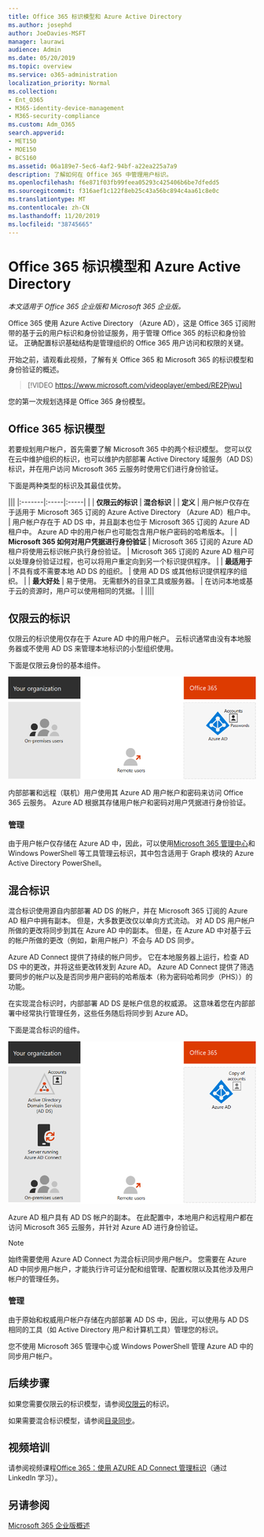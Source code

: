 ```yaml
---
title: Office 365 标识模型和 Azure Active Directory
ms.author: josephd
author: JoeDavies-MSFT
manager: laurawi
audience: Admin
ms.date: 05/20/2019
ms.topic: overview
ms.service: o365-administration
localization_priority: Normal
ms.collection:
- Ent_O365
- M365-identity-device-management
- M365-security-compliance
ms.custom: Adm_O365
search.appverid:
- MET150
- MOE150
- BCS160
ms.assetid: 06a189e7-5ec6-4af2-94bf-a22ea225a7a9
description: 了解如何在 Office 365 中管理用户标识。
ms.openlocfilehash: f6e871f03fb99feea05293c425406b6be7dfedd5
ms.sourcegitcommit: f316aef1c122f8eb25c43a56bc894c4aa61c8e0c
ms.translationtype: MT
ms.contentlocale: zh-CN
ms.lasthandoff: 11/20/2019
ms.locfileid: "38745665"
---
```

# <a name="office-365-identity-models-and-azure-active-directory"></a>Office 365 标识模型和 Azure Active Directory

*本文适用于 Office 365 企业版和 Microsoft 365 企业版。*

Office 365 使用 Azure Active Directory （Azure AD），这是 Office 365 订阅附带的基于云的用户标识和身份验证服务，用于管理 Office 365 的标识和身份验证。 正确配置标识基础结构是管理组织的 Office 365 用户访问和权限的关键。

开始之前，请观看此视频，了解有关 Office 365 和 Microsoft 365 的标识模型和身份验证的概述。

> [!VIDEO https://www.microsoft.com/videoplayer/embed/RE2Pjwu]

您的第一次规划选择是 Office 365 身份模型。

## <a name="office-365-identity-models"></a>Office 365 标识模型

若要规划用户帐户，首先需要了解 Microsoft 365 中的两个标识模型。 您可以仅在云中维护组织的标识，也可以维护内部部署 Active Directory 域服务（AD DS）标识，并在用户访问 Microsoft 365 云服务时使用它们进行身份验证。  

下面是两种类型的标识及其最佳优势。

|||
|:-------|:-----|:-----|
|  | **仅限云的标识** | **混合标识** |
| **定义** | 用户帐户仅存在于适用于 Microsoft 365 订阅的 Azure Active Directory （Azure AD）租户中。 | 用户帐户存在于 AD DS 中，并且副本也位于 Microsoft 365 订阅的 Azure AD 租户中。 Azure AD 中的用户帐户也可能包含用户帐户密码的哈希版本。 |
| **Microsoft 365 如何对用户凭据进行身份验证** | Microsoft 365 订阅的 Azure AD 租户将使用云标识帐户执行身份验证。 | Microsoft 365 订阅的 Azure AD 租户可以处理身份验证过程，也可以将用户重定向到另一个标识提供程序。 |
| **最适用于** | 不具有或不需要本地 AD DS 的组织。 | 使用 AD DS 或其他标识提供程序的组织。 |
| **最大好处** | 易于使用。 无需额外的目录工具或服务器。 | 在访问本地或基于云的资源时，用户可以使用相同的凭据。 |
||||

## <a name="cloud-only-identity"></a>仅限云的标识

仅限云的标识使用仅存在于 Azure AD 中的用户帐户。 云标识通常由没有本地服务器或不使用 AD DS 来管理本地标识的小型组织使用。 

下面是仅限云身份的基本组件。
 
![](./media/about-office-365-identity/cloud-only-identity.png)

内部部署和远程（联机）用户使用其 Azure AD 用户帐户和密码来访问 Office 365 云服务。 Azure AD 根据其存储用户帐户和密码对用户凭据进行身份验证。

### <a name="administration"></a>管理
由于用户帐户仅存储在 Azure AD 中，因此，可以使用[Microsoft 365 管理中心](https://admin.microsoft.com)和 Windows PowerShell 等工具管理云标识，其中包含适用于 Graph 模块的 Azure Active Directory PowerShell。 

## <a name="hybrid-identity"></a>混合标识

混合标识使用源自内部部署 AD DS 的帐户，并在 Microsoft 365 订阅的 Azure AD 租户中拥有副本。 但是，大多数更改仅以单向方式流动。 对 AD DS 用户帐户所做的更改将同步到其在 Azure AD 中的副本。 但是，在 Azure AD 中对基于云的帐户所做的更改（例如，新用户帐户）不会与 AD DS 同步。

Azure AD Connect 提供了持续的帐户同步。 它在本地服务器上运行，检查 AD DS 中的更改，并将这些更改转发到 Azure AD。 Azure AD Connect 提供了筛选要同步的帐户以及是否同步用户密码的哈希版本（称为密码哈希同步（PHS））的功能。

在实现混合标识时，内部部署 AD DS 是帐户信息的权威源。 这意味着您在内部部署中经常执行管理任务，这些任务随后将同步到 Azure AD。 

下面是混合标识的组件。

![](./media/about-office-365-identity/hybrid-identity.png)

Azure AD 租户具有 AD DS 帐户的副本。 在此配置中，本地用户和远程用户都在访问 Microsoft 365 云服务，并针对 Azure AD 进行身份验证。

>[!Note]
>始终需要使用 Azure AD Connect 为混合标识同步用户帐户。 您需要在 Azure AD 中同步用户帐户，才能执行许可证分配和组管理、配置权限以及其他涉及用户帐户的管理任务。
>

### <a name="administration"></a>管理

由于原始和权威用户帐户存储在内部部署 AD DS 中，因此，可以使用与 AD DS 相同的工具（如 Active Directory 用户和计算机工具）管理您的标识。 

您不使用 Microsoft 365 管理中心或 Windows PowerShell 管理 Azure AD 中的同步用户帐户。

## <a name="next-step"></a>后续步骤

如果您需要仅限云的标识模型，请参阅[仅限云](cloud-only-identities.md)的标识。

如果需要混合标识模型，请参阅[目录同步](plan-for-directory-synchronization.md)。
  

## <a name="video-training"></a>视频培训

请参阅视频课程[Office 365：使用 AZURE AD Connect 管理标识](https://support.office.com/article/90991a1d-c0ab-479a-b413-35c9706f6fed.aspx)（通过 LinkedIn 学习）。

## <a name="see-also"></a>另请参阅

[Microsoft 365 企业版概述](https://docs.microsoft.com/microsoft-365/enterprise/microsoft-365-overview)
